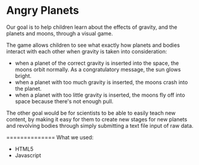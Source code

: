 Angry Planets
==============

Our goal is to help children learn about the effects of gravity, and the planets and moons, through a visual game.

The game allows children to see what exactly how planets and bodies interact with each other when gravity is taken into consideration:
- when a planet of the correct gravity is inserted into the space, the moons orbit normally. As a congratulatory message, the sun glows bright.
- when a planet with too much gravity is inserted, the moons crash into the planet.
- when a planet with too little gravity is inserted, the moons fly off into space because there's not enough pull.

The other goal would be for scientists to be able to easily teach new content, by making it easy for them to create new stages for new planets and revolving bodies through simply submitting a text file input of raw data.


==============
What we used:
- HTML5
- Javascript

